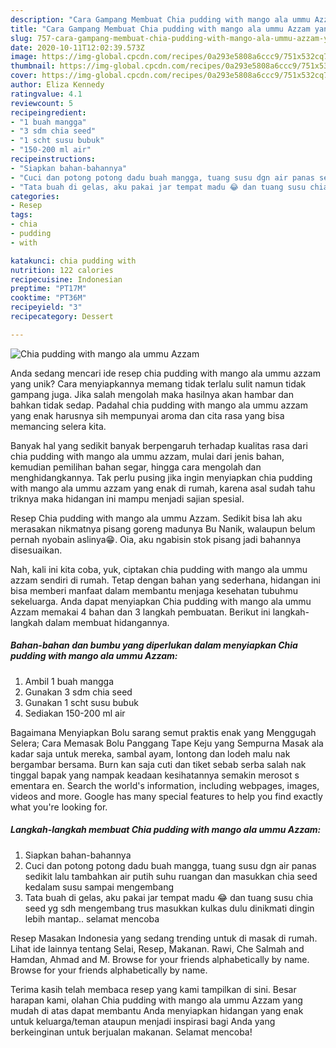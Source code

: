 ```yaml
---
description: "Cara Gampang Membuat Chia pudding with mango ala ummu Azzam yang Lezat"
title: "Cara Gampang Membuat Chia pudding with mango ala ummu Azzam yang Lezat"
slug: 757-cara-gampang-membuat-chia-pudding-with-mango-ala-ummu-azzam-yang-lezat
date: 2020-10-11T12:02:39.573Z
image: https://img-global.cpcdn.com/recipes/0a293e5808a6ccc9/751x532cq70/chia-pudding-with-mango-ala-ummu-azzam-foto-resep-utama.jpg
thumbnail: https://img-global.cpcdn.com/recipes/0a293e5808a6ccc9/751x532cq70/chia-pudding-with-mango-ala-ummu-azzam-foto-resep-utama.jpg
cover: https://img-global.cpcdn.com/recipes/0a293e5808a6ccc9/751x532cq70/chia-pudding-with-mango-ala-ummu-azzam-foto-resep-utama.jpg
author: Eliza Kennedy
ratingvalue: 4.1
reviewcount: 5
recipeingredient:
- "1 buah mangga"
- "3 sdm chia seed"
- "1 scht susu bubuk"
- "150-200 ml air"
recipeinstructions:
- "Siapkan bahan-bahannya"
- "Cuci dan potong potong dadu buah mangga, tuang susu dgn air panas sedikit lalu tambahkan air putih suhu ruangan dan masukkan chia seed kedalam susu sampai mengembang"
- "Tata buah di gelas, aku pakai jar tempat madu 😂 dan tuang susu chia seed yg sdh mengembang trus masukkan kulkas dulu dinikmati dingin lebih mantap.. selamat mencoba"
categories:
- Resep
tags:
- chia
- pudding
- with

katakunci: chia pudding with 
nutrition: 122 calories
recipecuisine: Indonesian
preptime: "PT17M"
cooktime: "PT36M"
recipeyield: "3"
recipecategory: Dessert

---
```



![Chia pudding with mango ala ummu Azzam](https://img-global.cpcdn.com/recipes/0a293e5808a6ccc9/751x532cq70/chia-pudding-with-mango-ala-ummu-azzam-foto-resep-utama.jpg)

Anda sedang mencari ide resep chia pudding with mango ala ummu azzam yang unik? Cara menyiapkannya memang tidak terlalu sulit namun tidak gampang juga. Jika salah mengolah maka hasilnya akan hambar dan bahkan tidak sedap. Padahal chia pudding with mango ala ummu azzam yang enak harusnya sih mempunyai aroma dan cita rasa yang bisa memancing selera kita.

Banyak hal yang sedikit banyak berpengaruh terhadap kualitas rasa dari chia pudding with mango ala ummu azzam, mulai dari jenis bahan, kemudian pemilihan bahan segar, hingga cara mengolah dan menghidangkannya. Tak perlu pusing jika ingin menyiapkan chia pudding with mango ala ummu azzam yang enak di rumah, karena asal sudah tahu triknya maka hidangan ini mampu menjadi sajian spesial.

Resep Chia pudding with mango ala ummu Azzam. Sedikit bisa lah aku merasakan nikmatnya pisang goreng madunya Bu Nanik, walaupun belum pernah nyobain aslinya😁. Oia, aku ngabisin stok pisang jadi bahannya disesuaikan.


Nah, kali ini kita coba, yuk, ciptakan chia pudding with mango ala ummu azzam sendiri di rumah. Tetap dengan bahan yang sederhana, hidangan ini bisa memberi manfaat dalam membantu menjaga kesehatan tubuhmu sekeluarga. Anda dapat menyiapkan Chia pudding with mango ala ummu Azzam memakai 4 bahan dan 3 langkah pembuatan. Berikut ini langkah-langkah dalam membuat hidangannya.

<!--inarticleads1-->

##### Bahan-bahan dan bumbu yang diperlukan dalam menyiapkan Chia pudding with mango ala ummu Azzam:

1. Ambil 1 buah mangga
1. Gunakan 3 sdm chia seed
1. Gunakan 1 scht susu bubuk
1. Sediakan 150-200 ml air


Bagaimana Menyiapkan Bolu sarang semut praktis enak yang Menggugah Selera; Cara Memasak Bolu Panggang Tape Keju yang Sempurna Masak ala kadar saja untuk mereka, sambal ayam, lontong dan lodeh malu nak bergambar bersama. Burn kan saja cuti dan tiket sebab serba salah nak tinggal bapak yang nampak keadaan kesihatannya semakin merosot s ementara en. Search the world&#39;s information, including webpages, images, videos and more. Google has many special features to help you find exactly what you&#39;re looking for. 

<!--inarticleads2-->

##### Langkah-langkah membuat Chia pudding with mango ala ummu Azzam:

1. Siapkan bahan-bahannya
1. Cuci dan potong potong dadu buah mangga, tuang susu dgn air panas sedikit lalu tambahkan air putih suhu ruangan dan masukkan chia seed kedalam susu sampai mengembang
1. Tata buah di gelas, aku pakai jar tempat madu 😂 dan tuang susu chia seed yg sdh mengembang trus masukkan kulkas dulu dinikmati dingin lebih mantap.. selamat mencoba


Resep Masakan Indonesia yang sedang trending untuk di masak di rumah. Lihat ide lainnya tentang Selai, Resep, Makanan. Rawi, Che Salmah and Hamdan, Ahmad and M. Browse for your friends alphabetically by name. Browse for your friends alphabetically by name. 

Terima kasih telah membaca resep yang kami tampilkan di sini. Besar harapan kami, olahan Chia pudding with mango ala ummu Azzam yang mudah di atas dapat membantu Anda menyiapkan hidangan yang enak untuk keluarga/teman ataupun menjadi inspirasi bagi Anda yang berkeinginan untuk berjualan makanan. Selamat mencoba!
